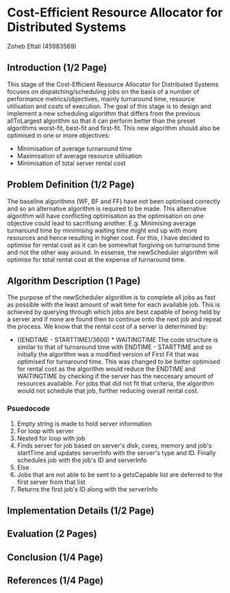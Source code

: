 # Cost-Efficient Resource Allocator for Distributed Systems 
Zoheb Eftali (45983569)
## Introduction (1/2 Page)
This stage of the Cost-Efficient Resource Allocator for Distributed Systems focuses on dispatching/scheduling jobs on the basis of a number of performance metrics/objectives, mainly turnaround time, resource utilisation and costs of execution. The goal of this stage is to design and implement a new scheduling algorithm that differs from the previous allToLargest algorithm so that it can perform better than the preset algorithms worst-fit, best-fit and first-fit. This new algorithm should also be optimised in one or more objectives: 
* Minimisation of average turnaround time 
* Maximisation of average resource utilisation 
* Minimisation of total server rental cost 

## Problem Definition (1/2 Page)
The baseline algorithms (WF, BF and FF) have not been optimised correctly and so an alternative algorithm is required to be made. This alternative algorithm will have conflicting optimisation as the optimisation on one objective could lead to sacrifising another. E.g. Minimising average turnaround time by minimising waiting time might end up with more resources and hence resulting in higher cost. For this, I have decided to optimise for rental cost as it can be somewhat forgiving on turnaround time and not the other way around. In essense, the newScheduler algorithm will optimise for total rental cost at the expense of turnaround time. 

## Algorithm Description (1 Page)
The purpose of the newScheduler algorithm is to complete all jobs as fast as possible with the least amount of wait time for each available job. This is achieved by querying through which jobs are best capable of being held by a server and if none are found then to continue onto the next job and repeat the process. We know that the rental cost of a server is determined by: 
* ((ENDTIME - STARTTIME)/3600) * WAITINGTIME 
The code structure is similar to that of turnaround time with ENDTIME - STARTTIME and so initially the algorithm was a modified version of First Fit that was optimised for turnaround time. This was changed to be better optimised for rental cost as the algorithm would reduce the ENDTIME and WAITINGTIME by checking if the server has the neccesary amount of resources available. For jobs that did not fit that criteria, the algorithm would not schedule that job, further reducing overall rental cost. 
### Psuedocode 
1. Empty string is made to hold server information 
2. For loop with server 
3. Nested for loop with job 
4. Finds server for job based on server's disk, cores, memory and job's startTime and updates serverInfo with the server's type and ID. Finally schedules job with the job's ID and serverInfo
5. Else
6. Jobs that are not able to be sent to a getsCapable list are deferred to the first server from that list
7. Returns the first job's ID along with the serverInfo

## Implementation Details (1/2 Page)

## Evaluation (2 Pages)

## Conclusion (1/4 Page)

## References (1/4 Page)

